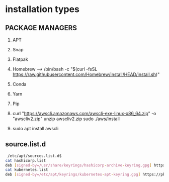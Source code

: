 # installation types

## PACKAGE MANAGERS

1. APT
2. Snap
3. Flatpak
4. Homebrew --> /bin/bash -c "$(curl -fsSL https://raw.githubusercontent.com/Homebrew/install/HEAD/install.sh)"
5. Conda
6. Yarn
7. Pip


1. curl "https://awscli.amazonaws.com/awscli-exe-linux-x86_64.zip" -o "awscliv2.zip"
unzip awscliv2.zip
sudo ./aws/install
1. sudo apt install awscli

## source.list.d

``` bash
 /etc/apt/sources.list.d$
cat hashicorp.list
deb [signed-by=/usr/share/keyrings/hashicorp-archive-keyring.gpg] https://apt.releases.hashicorp.com jammy main
cat kubernetes.list
deb [signed-by=/etc/apt/keyrings/kubernetes-apt-keyring.gpg] https://pkgs.k8s.io/core:/stable:/v1.32/deb/ /
```
